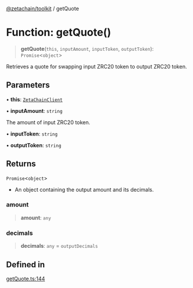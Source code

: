 [@zetachain/toolkit](toolkit/index.md) / getQuote

# Function: getQuote()

> **getQuote**(`this`, `inputAmount`, `inputToken`, `outputToken`): `Promise`\<`object`\>

Retrieves a quote for swapping input ZRC20 token to output ZRC20 token.

## Parameters

• **this**: [`ZetaChainClient`](toolkit/Class.ZetaChainClient.md)

• **inputAmount**: `string`

The amount of input ZRC20 token.

• **inputToken**: `string`

• **outputToken**: `string`

## Returns

`Promise`\<`object`\>

- An object containing the output amount and its decimals.

### amount

> **amount**: `any`

### decimals

> **decimals**: `any` = `outputDecimals`

## Defined in

[getQuote.ts:144](https://github.com/zeta-chain/toolkit/blob/ff9b248edd3cba24d9f8444af6a768e2af201e71/packages/client/src/getQuote.ts#L144)

